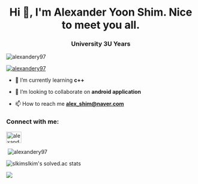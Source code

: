 <h1 align="center">Hi 👋, I'm Alexander Yoon Shim. Nice to meet you all.</h1>
<h3 align="center">University 3U Years</h3>

<p align="left"> <img src="https://komarev.com/ghpvc/?username=alexandery97&label=Profile%20views&color=0e75b6&style=flat" alt="alexandery97" /> </p>

<p align="left"> <a href="https://github.com/ryo-ma/github-profile-trophy"><img src="https://github-profile-trophy.vercel.app/?username=alexandery97" alt="alexandery97" /></a> </p>

- 🌱 I’m currently learning **c++**

- 👯 I’m looking to collaborate on **android application**

- 📫 How to reach me **alex_shim@naver.com**

<h3 align="left">Connect with me:</h3>
<p align="left">
<a href="https://instagram.com/alexander_yoon_shim" target="blank"><img align="center" src="https://raw.githubusercontent.com/rahuldkjain/github-profile-readme-generator/master/src/images/icons/Social/instagram.svg" alt="alexander_yoon_shim" height="30" width="40" /></a>
</p>

<p>&nbsp;<img align="center" src="https://github-readme-stats.vercel.app/api?username=alexandery97&show_icons=true&locale=en" alt="alexandery97" /></p>

![slkimslkim's solved.ac stats](https://github-readme-solvedac.hyp3rflow.vercel.app/api/?handle=slkimslkim)

<img src="https://img.shields.io/badge/Python-3776AB?style=for-the-badge&logo=Python&logoColor=white">
